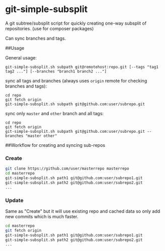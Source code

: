 git-simple-subsplit
===================

A git subtree/subsplit script for quickly creating one-way subsplit of repositories. (use for composer packages)

Can sync branches and tags.

##Usage

General usage:

```
git-simple-subsplit.sh subpath git@remotehost:repo.git [--tags "tag1 tag2 ..."] [--branches "branch1 branch2 ..."]
```

sync all tags and branches (always uses `origin` remote for checking branches and tags):

```
cd repo
git fetch origin
git-simple-subsplit.sh subpath git@github.com:user/subrepo.git
```

sync only `master` and `other` branch and all tags:

```
cd repo
git fetch origin
git-simple-subsplit.sh subpath git@github.com:user/subrepo.git --branches "master other"
```

##Workflow for creating and syncing sub-repos

### Create

```sh
git clone https://github.com/user/masterrepo masterrepo
cd masterrepo
git-simple-subsplit.sh path1 git@github.com:user/subrepo1.git
git-simple-subsplit.sh path2 git@github.com:user/subrepo2.git
...
```

### Update

Same as "Create" but it will use existing repo and cached data so only add new commits which is much faster.

```sh
cd masterrepo
git fetch origin
git-simple-subsplit.sh path1 git@github.com:user/subrepo1.git
git-simple-subsplit.sh path2 git@github.com:user/subrepo2.git
...
```

